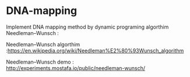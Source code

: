 # DNA-mapping
Implement DNA mapping method by dynamic programing algorthim Needleman–Wunsch : 

Needleman–Wunsch algorthim :https://en.wikipedia.org/wiki/Needleman%E2%80%93Wunsch_algorithm

Needleman–Wunsch demo : http://experiments.mostafa.io/public/needleman-wunsch/

